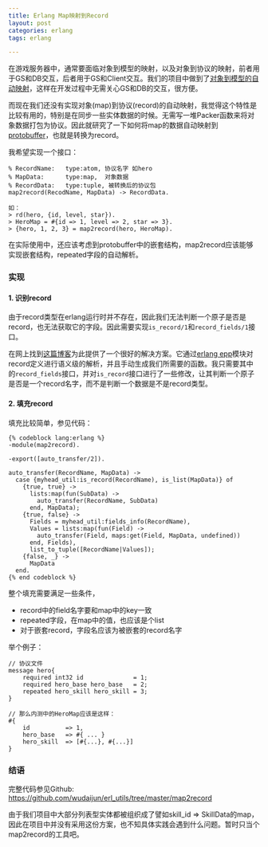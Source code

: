 ```yaml
---
title: Erlang Map映射到Record
layout: post
categories: erlang
tags: erlang

---
```


在游戏服务器中，通常要面临对象到模型的映射，以及对象到协议的映射，前者用于GS和DB交互，后者用于GS和Client交互。我们的项目中做到了[对象到模型的自动映射](http://wudaijun.com/2015/11/erlang-server-design3-mongodb-driver/)，这样在开发过程中无需关心GS和DB的交互，很方便。

而现在我们还没有实现对象(map)到协议(record)的自动映射，我觉得这个特性是比较有用的，特别是在同步一些实体数据的时候。无需写一堆Packer函数来将对象数据打包为协议。因此就研究了一下如何将map的数据自动映射到[protobuffer](https://github.com/basho/erlang_protobuffs)，也就是转换为record。

<!--more-->

我希望实现一个接口：

```
% RecordName: 	type:atom, 协议名字 如hero
% MapData:		type:map,  对象数据
% RecordData:	type:tuple, 被转换后的协议包
map2record(RecodName, MapData) -> RecordData.

如：
> rd(hero, {id, level, star}).
> HeroMap = #{id => 1, level => 2, star => 3}.
> {hero, 1, 2, 3} = map2record(hero, HeroMap).
```
在实际使用中，还应该考虑到protobuffer中的嵌套结构，map2record应该能够实现嵌套结构，repeated字段的自动解析。

### 实现

#### 1. 识别record

由于record类型在erlang运行时并不存在，因此我们无法判断一个原子是否是record，也无法获取它的字段。因此需要实现`is_record/1`和`record_fields/1`接口。

在网上找到[这篇博客](http://jixiuf.github.io/erlang/record_info.html)为此提供了一个很好的解决方案。它通过[erlang epp](http://www.erlang.org/doc/man/epp.html)模块对record定义进行语义级的解析，并且手动生成我们所需要的函数。我只需要其中的`record_fields`接口，并对`is_record`接口进行了一些修改，让其判断一个原子是否是一个record名字，而不是判断一个数据是不是record类型。

#### 2. 填充record

填充比较简单，参见代码：

```
{% codeblock lang:erlang %}
-module(map2record).

-export([auto_transfer/2]).

auto_transfer(RecordName, MapData) ->
  case {myhead_util:is_record(RecordName), is_list(MapData)} of
    {true, true} ->
      lists:map(fun(SubData) ->
        auto_transfer(RecordName, SubData)
      end, MapData);
    {true, false} ->
      Fields = myhead_util:fields_info(RecordName),
      Values = lists:map(fun(Field) ->
        auto_transfer(Field, maps:get(Field, MapData, undefined))
      end, Fields),
      list_to_tuple([RecordName|Values]);
    {false, _} ->
      MapData 
  end.
{% end codeblock %}
```
整个填充需要满足一些条件，

- record中的field名字要和map中的key一致
- repeated字段，在map中的值，也应该是个list
- 对于嵌套record，字段名应该为被嵌套的record名字

举个例子：

```
// 协议文件
message hero{
	required int32 id              = 1;
	required hero_base hero_base   = 2;
	repeated hero_skill hero_skill = 3;
}

// 那么内测中的HeroMap应该是这样：
#{	
    id          => 1,
    hero_base   => #{ ... }
    hero_skill  => [#{...}, #{...}]
}
```

### 结语

完整代码参见Github: https://github.com/wudaijun/erl_utils/tree/master/map2record

由于我们项目中大部分列表型实体都被组织成了譬如skill_id => SkillData的map，因此在项目中并没有采用这份方案，也不知具体实践会遇到什么问题。暂时只当个map2record的工具吧。